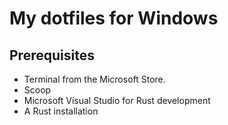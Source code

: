 # My dotfiles for Windows

## Prerequisites

- Terminal from the Microsoft Store.
- Scoop
- Microsoft Visual Studio for Rust development
- A Rust installation
